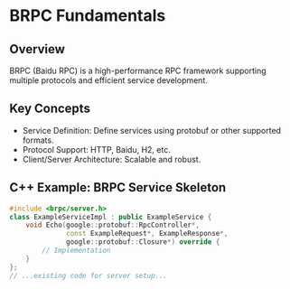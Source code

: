 # BRPC Fundamentals

## Overview
BRPC (Baidu RPC) is a high-performance RPC framework supporting multiple protocols and efficient service development.

## Key Concepts
- Service Definition: Define services using protobuf or other supported formats.
- Protocol Support: HTTP, Baidu, H2, etc.
- Client/Server Architecture: Scalable and robust.

## C++ Example: BRPC Service Skeleton
```cpp
#include <brpc/server.h>
class ExampleServiceImpl : public ExampleService {
    void Echo(google::protobuf::RpcController*,
              const ExampleRequest*, ExampleResponse*,
              google::protobuf::Closure*) override {
        // Implementation
    }
};
// ...existing code for server setup...
```
